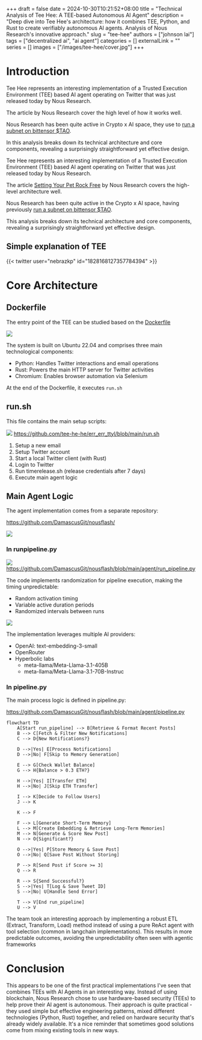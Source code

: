 +++ 
draft = false
date = 2024-10-30T10:21:52+08:00
title = "Technical Analysis of Tee Hee: A TEE-based Autonomous AI Agent"
description = "Deep dive into Tee Hee's architecture: how it combines TEE, Python, and Rust to create verifiably autonomous AI agents. Analysis of Nous Research's innovative approach."
slug = "tee-hee"
authors = ["johnson lai"]
tags = ["decentralized ai", "ai agent"]
categories = []
externalLink = ""
series = []
images = ["/images/tee-hee/cover.jpg"]
+++

# Introduction

Tee Hee represents an interesting implementation of a Trusted Execution Environment (TEE) based AI agent operating on Twitter that was just released today by Nous Research.

The article  by Nous Research cover the high level of how it works well.

Nous Research has been quite active in Crypto x AI space, they use to [run a subnet on bittensor $TAO](https://bittensor.org/bittensor-and-nous-research/).

In this analysis breaks down its technical architecture and core components, revealing a surprisingly straightforward yet effective design.




Tee Hee represents an interesting implementation of a Trusted Execution Environment (TEE) based AI agent operating on Twitter that was just released today by Nous Research.

The article [Setting Your Pet Rock Free](https://nousresearch.com/setting-your-pet-rock-free/) by Nous Research covers the high-level architecture well.

Nous Research has been quite active in the Crypto x AI space, having previously [run a subnet on bittensor $TAO](https://bittensor.org/bittensor-and-nous-research/).

This analysis breaks down its technical architecture and core components, revealing a surprisingly straightforward yet effective design.

## Simple explanation of TEE

{{< twitter user="nebrazkp" id="1828168127357784394" >}}


# Core Architecture

## Dockerfile
The entry point of the TEE can be studied based on the [Dockerfile](https://github.com/tee-he-he/err_err_ttyl/blob/main/Dockerfile)

![](/images/tee-hee/docker.png)

The system is built on Ubuntu 22.04 and comprises three main technological components:

- Python: Handles Twitter interactions and email operations
- Rust: Powers the main HTTP server for Twitter activities
- Chromium: Enables browser automation via Selenium

At the end of the Dockerfile, it executes `run.sh`

## run.sh

This file contains the main setup scripts:

![](/images/tee-hee/runsh.png)
https://github.com/tee-he-he/err_err_ttyl/blob/main/run.sh

1. Setup a new email
2. Setup Twitter account
3. Start a local Twitter client (with Rust)
4. Login to Twitter
5. Run timerelease.sh (release credentials after 7 days)
6. Execute main agent logic


## Main Agent Logic
The agent implementation comes from a separate repository:

https://github.com/DamascusGit/nousflash/

![](/images/tee-hee/nousflash.jpeg)

### In runpipeline.py

![](/images/tee-hee/runpipeline.png)
https://github.com/DamascusGit/nousflash/blob/main/agent/run_pipeline.py


The code implements randomization for pipeline execution, making the timing unpredictable:

- Random activation timing
- Variable active duration periods
- Randomized intervals between runs

![](/images/tee-hee/apikey.png)


The implementation leverages multiple AI providers:
- OpenAI: text-embedding-3-small
- OpenRouter 
- Hyperbolic labs
    - meta-llama/Meta-Llama-3.1-405B
    - meta-llama/Meta-Llama-3.1-70B-Instruc

### In pipeline.py

The main process logic is defined in pipeline.py:

https://github.com/DamascusGit/nousflash/blob/main/agent/pipeline.py


```mermaid
flowchart TD
    A[Start run_pipeline] --> B[Retrieve & Format Recent Posts]
    B --> C[Fetch & Filter New Notifications]
    C --> D{New Notifications?}
    
    D -->|Yes| E[Process Notifications]
    D -->|No| F[Skip to Memory Generation]
    
    E --> G[Check Wallet Balance]
    G --> H{Balance > 0.3 ETH?}
    
    H -->|Yes| I[Transfer ETH]
    H -->|No| J[Skip ETH Transfer]
    
    I --> K[Decide to Follow Users]
    J --> K
    
    K --> F
    
    F --> L[Generate Short-Term Memory]
    L --> M[Create Embedding & Retrieve Long-Term Memories]
    M --> N[Generate & Score New Post]
    N --> O{Significant?}
    
    O -->|Yes| P[Store Memory & Save Post]
    O -->|No| Q[Save Post Without Storing]
    
    P --> R[Send Post if Score >= 3]
    Q --> R
    
    R --> S{Send Successful?}
    S -->|Yes| T[Log & Save Tweet ID]
    S -->|No| U[Handle Send Error]
    
    T --> V[End run_pipeline]
    U --> V
```

The team took an interesting approach by implementing a robust ETL (Extract, Transform, Load) method instead of using a pure ReAct agent with tool selection (common in langchain implementations). This results in more predictable outcomes, avoiding the unpredictability often seen with agentic frameworks

# Conclusion

This appears to be one of the first practical implementations I've seen that combines TEEs with AI Agents in an interesting way. Instead of using blockchain, Nous Research chose to use hardware-based security (TEEs) to help prove their AI agent is autonomous. Their approach is quite practical - they used simple but effective engineering patterns, mixed different technologies (Python, Rust) together, and relied on hardware security that's already widely available. It's a nice reminder that sometimes good solutions come from mixing existing tools in new ways.

